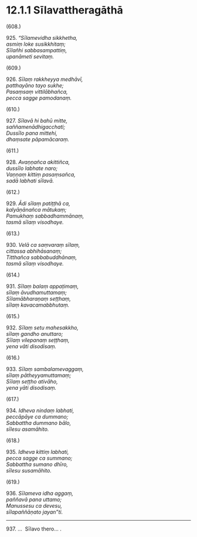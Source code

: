 

# 12.1.1 Sīlavattheragāthā




(608.)

925\. _“Sīlamevidha sikkhetha,_  
_asmiṃ loke susikkhitaṃ;_  
_Sīlañhi sabbasampattiṃ,_  
_upanāmeti sevitaṃ._  


(609.)

926\. _Sīlaṃ rakkheyya medhāvī,_  
_patthayāno tayo sukhe;_  
_Pasaṃsaṃ vittilābhañca,_  
_pecca sagge pamodanaṃ._  


(610.)

927\. _Sīlavā hi bahū mitte,_  
_saññamenādhigacchati;_  
_Dussīlo pana mittehi,_  
_dhaṃsate pāpamācaraṃ._  


(611.)

928\. _Avaṇṇañca akittiñca,_  
_dussīlo labhate naro;_  
_Vaṇṇaṃ kittiṃ pasaṃsañca,_  
_sadā labhati sīlavā._  


(612.)

929\. _Ādi sīlaṃ patiṭṭhā ca,_  
_kalyāṇānañca mātukaṃ;_  
_Pamukhaṃ sabbadhammānaṃ,_  
_tasmā sīlaṃ visodhaye._  


(613.)

930\. _Velā ca saṃvaraṃ sīlaṃ,_  
_cittassa abhihāsanaṃ;_  
_Titthañca sabbabuddhānaṃ,_  
_tasmā sīlaṃ visodhaye._  


(614.)

931\. _Sīlaṃ balaṃ appaṭimaṃ,_  
_sīlaṃ āvudhamuttamaṃ;_  
_Sīlamābharaṇaṃ seṭṭhaṃ,_  
_sīlaṃ kavacamabbhutaṃ._  


(615.)

932\. _Sīlaṃ setu mahesakkho,_  
_sīlaṃ gandho anuttaro;_  
_Sīlaṃ vilepanaṃ seṭṭhaṃ,_  
_yena vāti disodisaṃ._  


(616.)

933\. _Sīlaṃ sambalamevaggaṃ,_  
_sīlaṃ pātheyyamuttamaṃ;_  
_Sīlaṃ seṭṭho ativāho,_  
_yena yāti disodisaṃ._  


(617.)

934\. _Idheva nindaṃ labhati,_  
_peccāpāye ca dummano;_  
_Sabbattha dummano bālo,_  
_sīlesu asamāhito._  


(618.)

935\. _Idheva kittiṃ labhati,_  
_pecca sagge ca summano;_  
_Sabbattha sumano dhīro,_  
_sīlesu susamāhito._  


(619.)

936\. _Sīlameva idha aggaṃ,_  
_paññavā pana uttamo;_  
_Manussesu ca devesu,_  
_sīlapaññāṇato jayan”ti._  


---

937\. …  Sīlavo thero… .





